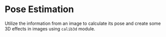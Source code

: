 # Pose Estimation

Utilize the information from an image to calculate its pose and create some 3D effects in images using ```calib3d``` module. 